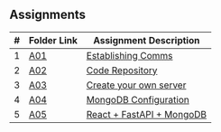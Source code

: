 ##  Assignments

|   #   | Folder Link             | Assignment Description                 |
| :---: | ----------------------- | -------------------------------------- |
|   1   | [A01](https://github.com/EthanJBailey/4443-MobileApps/tree/main/Assignments/A01) | [Establishing Comms](https://github.com/EthanJBailey/4443-MobileApps/tree/main/Assignments/A01/README.md) |
|   2   | [A02](https://github.com/EthanJBailey/4443-MobileApps/tree/main/Assignments/A02) | [Code Repository](https://github.com/EthanJBailey/4443-MobileApps/tree/main/Assignments/A02/README.md) |
|   3   | [A03](https://github.com/EthanJBailey/4443-MobileApps/tree/main/Assignments/A03) | [Create your own server](https://github.com/EthanJBailey/4443-MobileApps/tree/main/Assignments/A03/README.md) |
|   4   | [A04](https://github.com/EthanJBailey/4443-MobileApps/tree/main/Assignments/A04) | [MongoDB Configuration](https://github.com/EthanJBailey/4443-MobileApps/tree/main/Assignments/A04/README.md) |
|   5   | [A05](https://github.com/EthanJBailey/4443-MobileApps/tree/main/Assignments/A05) | [React + FastAPI + MongoDB](https://github.com/EthanJBailey/4443-MobileApps/tree/main/Assignments/A05/README.md) |
